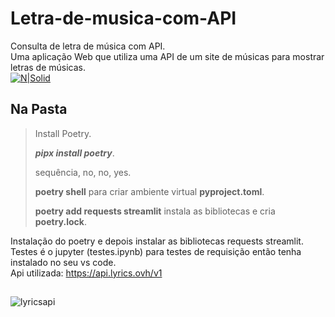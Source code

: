 # Letra-de-musica-com-API
Consulta de letra de música com API.<br> 
Uma aplicação Web que utiliza uma API de um site de músicas para mostrar letras de músicas.<br>
[![N|Solid](https://cldup.com/dTxpPi9lDf.thumb.png)](https://nodesource.com/products/nAnclockckup)
## Na Pasta
><p>Install Poetry.</p>
><p><strong><em>pipx install poetry</em></strong>.</p>
><p>sequência, no, no, yes.</p>
><p><strong>poetry shell</strong> para criar ambiente virtual <strong>pyproject.toml</strong>.</p>
><p><strong>poetry add requests streamlit</strong> instala as bibliotecas e cria <strong>poetry.lock</strong>.</p>


Instalação do poetry e depois instalar as bibliotecas requests streamlit.<br>
Testes é o jupyter (testes.ipynb) para testes de requisição então tenha instalado no seu vs code.<br>
Api utilizada: https://api.lyrics.ovh/v1
##

![lyricsapi](https://github.com/user-attachments/assets/33411fb6-c136-4643-8f66-e6f32abb7551)

## 
